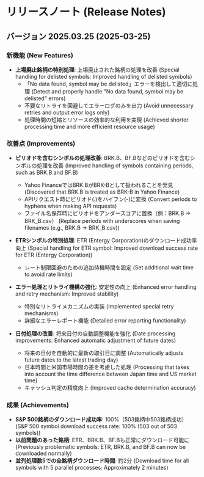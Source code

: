 # リリースノート (Release Notes)

## バージョン 2025.03.25 (2025-03-25)

### 新機能 (New Features)
- **上場廃止銘柄の特別処理**: 上場廃止された銘柄の処理を改善 (Special handling for delisted symbols: Improved handling of delisted symbols)
  - 「No data found, symbol may be delisted」エラーを検出して適切に処理 (Detect and properly handle "No data found, symbol may be delisted" errors)
  - 不要なリトライを回避してエラーログのみを出力 (Avoid unnecessary retries and output error logs only)
  - 処理時間の短縮とリソースの効率的な利用を実現 (Achieved shorter processing time and more efficient resource usage)

### 改善点 (Improvements)
- **ピリオドを含むシンボルの処理改善**: BRK.B、BF.Bなどのピリオドを含むシンボルの処理を改善 (Improved handling of symbols containing periods, such as BRK.B and BF.B)
  - Yahoo FinanceではBRK.BがBRK-Bとして扱われることを発見 (Discovered that BRK.B is treated as BRK-B in Yahoo Finance)
  - APIリクエスト時にピリオド(.)をハイフン(-)に変換 (Convert periods to hyphens when making API requests)
  - ファイル名保存時にピリオドをアンダースコアに置換（例：BRK.B → BRK_B.csv） (Replace periods with underscores when saving filenames (e.g., BRK.B → BRK_B.csv))

- **ETRシンボルの特別処理**: ETR (Entergy Corporation)のダウンロード成功率向上 (Special handling for ETR symbol: Improved download success rate for ETR (Entergy Corporation))
  - レート制限回避のための追加待機時間を設定 (Set additional wait time to avoid rate limits)

- **エラー処理とリトライ機構の強化**: 安定性の向上 (Enhanced error handling and retry mechanism: Improved stability)
  - 特別なリトライメカニズムの実装 (Implemented special retry mechanisms)
  - 詳細なエラーレポート機能 (Detailed error reporting functionality)

- **日付処理の改善**: 将来日付の自動調整機能を強化 (Date processing improvements: Enhanced automatic adjustment of future dates)
  - 将来の日付を自動的に最新の取引日に調整 (Automatically adjusts future dates to the latest trading day)
  - 日本時間と米国市場時間の差を考慮した処理 (Processing that takes into account the time difference between Japan time and US market time)
  - キャッシュ判定の精度向上 (Improved cache determination accuracy)

### 成果 (Achievements)
- **S&P 500銘柄のダウンロード成功率**: 100%（503銘柄中503銘柄成功） (S&P 500 symbol download success rate: 100% (503 out of 503 symbols))
- **以前問題のあった銘柄**: ETR、BRK.B、BF.Bも正常にダウンロード可能に (Previously problematic symbols: ETR, BRK.B, and BF.B can now be downloaded normally)
- **並列処理数5での全銘柄ダウンロード時間**: 約2分 (Download time for all symbols with 5 parallel processes: Approximately 2 minutes)
